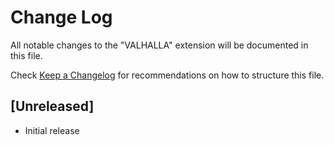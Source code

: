 # Change Log

All notable changes to the "VALHALLA" extension will be documented in this file.

Check [Keep a Changelog](http://keepachangelog.com/) for recommendations on how to structure this file.

## [Unreleased]

- Initial release
